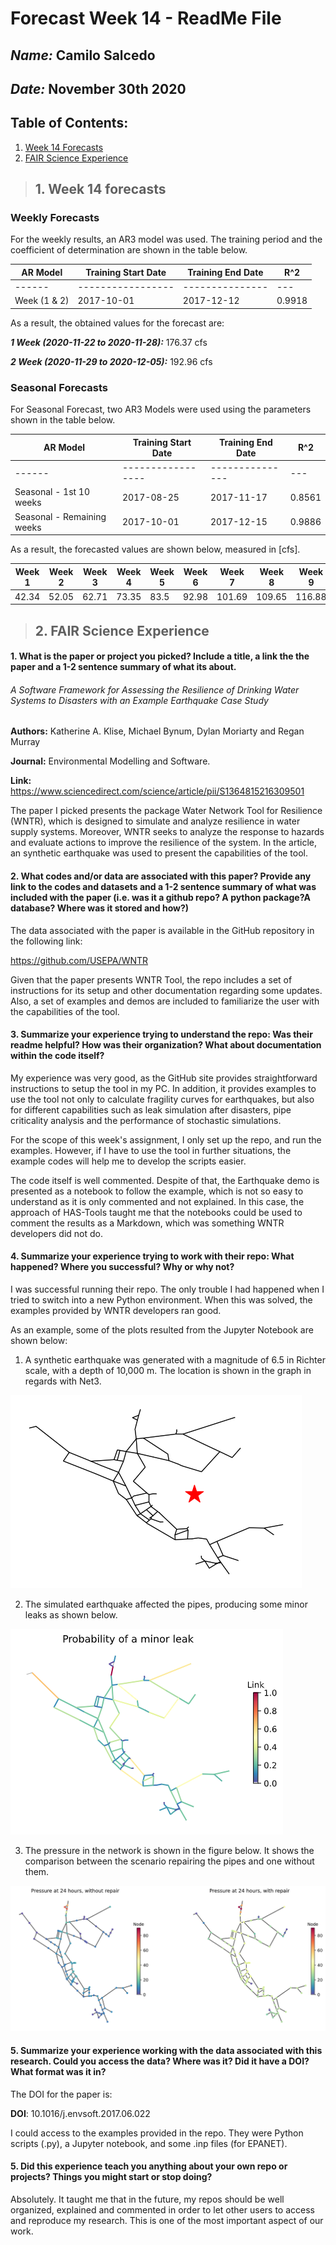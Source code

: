 # Forecast Week 14 - ReadMe File
## *Name:* Camilo Salcedo
## *Date:* November 30th 2020

## Table of Contents:
1. [ Week 14 Forecasts ](#forecasts)
2. [ FAIR Science Experience](#fair_exp)

<a name="forecasts"></a>
>## 1. Week 14 forecasts

### Weekly Forecasts

For the weekly results, an AR3 model was used. The training period and the coefficient of determination are shown in the table below.

|AR Model|Training Start Date|Training End Date|R^2|
| ------ | ----------------- | --------------- | --- |
| ------ | ----------------- | --------------- | --- |
|Week (1 & 2)|2017-10-01|2017-12-12|0.9918|

As a result, the obtained values for the forecast are:

_**1 Week (2020-11-22 to 2020-11-28):**_ 176.37 cfs

_**2 Week (2020-11-29 to 2020-12-05):**_ 192.96 cfs

### Seasonal Forecasts
For Seasonal Forecast, two AR3 Models were used using the parameters shown in the table below.

|AR Model|Training Start Date|Training End Date|R^2|
| ------ | ----------------- | --------------- | --- |
| ------ | ----------------- | --------------- | --- |
|Seasonal - 1st 10 weeks|2017-08-25|2017-11-17|0.8561|
|Seasonal - Remaining weeks|2017-10-01|2017-12-15|0.9886|

As a result, the forecasted values are shown below, measured in [cfs].

| Week 1 | Week 2 | Week 3 | Week 4 | Week 5 | Week 6 | Week 7 | Week 8 | Week 9 | Week 10 | Week 11 | Week 12 | Week 13 | Week 14 | Week 15 | Week 16 |
| ------ | ------ | ------ | ------ | ------ | ------ | ------ | ------ | ------ | ------- | ------- | ------- | ------- | ------- | ------- | ------- |
| 42.34  | 52.05  | 62.71  | 73.35  | 83.5   | 92.98  | 101.69 | 109.65 | 116.88 | 123.45  | 132.37  | 140.47  | 149.45  | 157.52  | 165.67  | 172.92  |

<a name="fair_exp"></a>
>## 2. FAIR Science Experience

#### 1. What is the paper or project you picked? Include a title, a link the the paper and a 1-2 sentence summary of what its about.

###### _A Software Framework for Assessing the Resilience of Drinking Water Systems to Disasters with an Example Earthquake Case Study_
**Authors:** Katherine A. Klise, Michael Bynum, Dylan Moriarty and Regan Murray

**Journal:** Environmental Modelling and Software.

**Link:**
https://www.sciencedirect.com/science/article/pii/S1364815216309501

The paper I picked presents the package Water Network Tool for Resilience (WNTR), which is designed to simulate and analyze resilience in water supply systems. Moreover, WNTR seeks to analyze the response to hazards and evaluate actions to improve the resilience of the system. In the article, an synthetic earthquake was used to present the capabilities of the tool.


#### 2. What codes and/or data are associated with this paper? Provide any link to the codes and datasets and a 1-2 sentence summary of what was included with the paper (i.e. was it a github repo? A python package?A database? Where was it stored and how?)

The data associated with the paper is available in the GitHub repository in the following link:

https://github.com/USEPA/WNTR

Given that the paper presents WNTR Tool, the repo includes a set of instructions for its setup and other documentation regarding some updates. Also, a set of examples and demos are included to familiarize the user with the capabilities of the tool.

#### 3. Summarize your experience trying to understand the repo: Was their readme helpful? How was their organization? What about documentation within the code itself?

My experience was very good, as the GitHub site provides straightforward instructions to setup the tool in my PC. In addition, it provides examples to use the tool not only to calculate fragility curves for earthquakes, but also for different capabilities such as leak simulation after disasters, pipe criticality analysis and the performance of stochastic simulations.

For the scope of this week's assignment, I only set up the repo, and run the examples. However, if I have to use the tool in further situations, the example codes will help me to develop the scripts easier.

The code itself is well commented. Despite of that, the Earthquake demo is presented as a notebook to follow the example, which is not so easy to understand as it is only commented and not explained. In this case, the approach of HAS-Tools taught me that the notebooks could be used to comment the results as a Markdown, which was something WNTR developers did not do.

#### 4. Summarize your experience trying to work with their repo: What happened? Where  you successful? Why or why not?

I was successful running their repo. The only trouble I had happened when I tried to switch into a new Python environment. When this was solved, the examples provided by WNTR developers ran good.

As an example, some of the plots resulted from the Jupyter Notebook are shown below:

1. A synthetic earthquake was generated with a magnitude of 6.5 in Richter scale, with a depth of 10,000 m. The location is shown in the graph in regards with Net3.

![](assets/Salcedo_HW14-09e5e7aa.png)

2. The simulated earthquake affected the pipes, producing some minor leaks as shown below.

![](assets/Salcedo_HW14-48aa238a.png)

3. The pressure in the network is shown in the figure below. It shows the comparison between the scenario repairing the pipes and one without them.

![](assets/Salcedo_HW14-96f88159.png)

#### 5. Summarize your experience working with the data associated with this research. Could you access the data? Where was it? Did it have a DOI? What format was it in?

The DOI for the paper is:

**DOI**: 10.1016/j.envsoft.2017.06.022

I could access to the examples provided in the repo. They were Python scripts (.py), a Jupyter notebook, and some .inp files (for EPANET).

#### 5. Did this experience teach you anything about your own repo or projects? Things you might start or stop doing?

Absolutely. It taught me that in the future, my repos should be well organized, explained and commented in order to let other users to access and reproduce my research. This is one of the most important aspect of our work.
